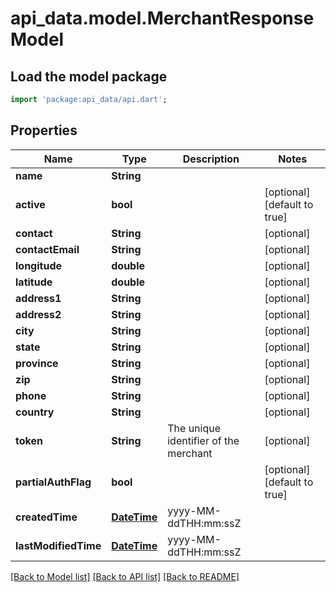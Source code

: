 # api_data.model.MerchantResponseModel

## Load the model package
```dart
import 'package:api_data/api.dart';
```

## Properties
Name | Type | Description | Notes
------------ | ------------- | ------------- | -------------
**name** | **String** |  | 
**active** | **bool** |  | [optional] [default to true]
**contact** | **String** |  | [optional] 
**contactEmail** | **String** |  | [optional] 
**longitude** | **double** |  | [optional] 
**latitude** | **double** |  | [optional] 
**address1** | **String** |  | [optional] 
**address2** | **String** |  | [optional] 
**city** | **String** |  | [optional] 
**state** | **String** |  | [optional] 
**province** | **String** |  | [optional] 
**zip** | **String** |  | [optional] 
**phone** | **String** |  | [optional] 
**country** | **String** |  | [optional] 
**token** | **String** | The unique identifier of the merchant | [optional] 
**partialAuthFlag** | **bool** |  | [optional] [default to true]
**createdTime** | [**DateTime**](DateTime.md) | yyyy-MM-ddTHH:mm:ssZ | 
**lastModifiedTime** | [**DateTime**](DateTime.md) | yyyy-MM-ddTHH:mm:ssZ | 

[[Back to Model list]](../README.md#documentation-for-models) [[Back to API list]](../README.md#documentation-for-api-endpoints) [[Back to README]](../README.md)


